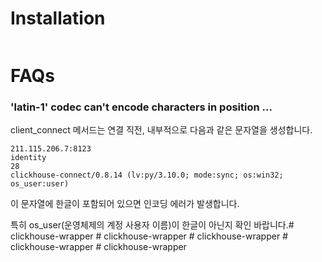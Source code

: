 # Installation

```

```

# FAQs

### 'latin-1' codec can't encode characters in position ...

client_connect 메서드는 연결 직전, 내부적으로 다음과 같은 문자열을 생성합니다.

```
211.115.206.7:8123
identity
28
clickhouse-connect/0.8.14 (lv:py/3.10.0; mode:sync; os:win32; os_user:user)
```

이 문자열에 한글이 포함되어 있으면 인코딩 에러가 발생합니다.

특히 os_user(운영체제의 계정 사용자 이름)이 한글이 아닌지 확인 바랍니다.#   c l i c k h o u s e - w r a p p e r  
 #   c l i c k h o u s e - w r a p p e r  
 #   c l i c k h o u s e - w r a p p e r  
 #   c l i c k h o u s e - w r a p p e r  
 #   c l i c k h o u s e - w r a p p e r  
 